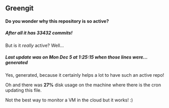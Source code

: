 ## Greengit

#### Do you wonder why this repository is so active?

##### After all it has 33432 commits!

But is it *really* active? Well...

##### Last update was on Mon Dec 5 at 1:25:15 when those lines were... generated

Yes, generated, because it certainly helps a lot to have such an active repo!

Oh and there was **27%** disk usage on the machine
where there is the cron updating this file.

Not the best way to monitor a VM in the cloud but it works! :)
